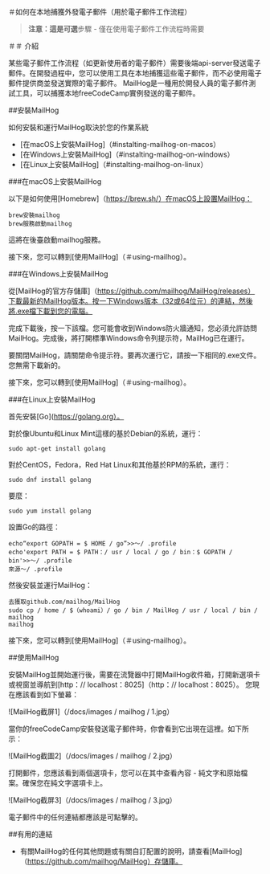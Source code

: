 ＃如何在本地捕獲外發電子郵件（用於電子郵件工作流程）

> **注意：**這是**可選**步驟 - 僅在使用電子郵件工作流程時需要

＃＃ 介紹

某些電子郵件工作流程（如更新使用者的電子郵件）需要後端api-server發送電子郵件。在開發過程中，您可以使用工具在本地捕獲這些電子郵件，而不必使用電子郵件提供商並發送實際的電子郵件。 MailHog是一種用於開發人員的電子郵件測試工具，可以捕獲本地freeCodeCamp實例發送的電子郵件。

##安裝MailHog

如何安裝和運行MailHog取決於您的作業系統

 -  [在macOS上安裝MailHog]（#instalting-mailhog-on-macos）
 -  [在Windows上安裝MailHog]（#instalting-mailhog-on-windows）
 -  [在Linux上安裝MailHog]（#instalting-mailhog-on-linux）

###在macOS上安裝MailHog

以下是如何使用[Homebrew]（https://brew.sh/）在macOS上設置MailHog：

```慶典
brew安裝mailhog
brew服務啟動mailhog
```

這將在後臺啟動mailhog服務。

接下來，您可以轉到[使用MailHog]（＃using-mailhog）。

###在Windows上安裝MailHog

從[MailHog的官方存儲庫]（https://github.com/mailhog/MailHog/releases）下載最新的MailHog版本。按一下Windows版本（32或64位元）的連結，然後將.exe檔下載到您的電腦。

完成下載後，按一下該檔。您可能會收到Windows防火牆通知，您必須允許訪問MailHog。完成後，將打開標準Windows命令列提示符，MailHog已在運行。

要關閉MailHog，請關閉命令提示符。要再次運行它，請按一下相同的.exe文件。您無需下載新的。

接下來，您可以轉到[使用MailHog]（＃using-mailhog）。

###在Linux上安裝MailHog

首先安裝[Go](https://golang.org）。

對於像Ubuntu和Linux Mint這樣的基於Debian的系統，運行：

```慶典
sudo apt-get install golang
```

對於CentOS，Fedora，Red Hat Linux和其他基於RPM的系統，運行：

```慶典
sudo dnf install golang
```

要麼：

```慶典
sudo yum install golang
```

設置Go的路徑：

```慶典
echo“export GOPATH = $ HOME / go”>>〜/ .profile
echo'export PATH = $ PATH：/ usr / local / go / bin：$ GOPATH / bin'>>〜/ .profile
來源〜/ .profile
```

然後安裝並運行MailHog：

```慶典
去獲取github.com/mailhog/MailHog
sudo cp / home / $（whoami）/ go / bin / MailHog / usr / local / bin / mailhog
mailhog
```

接下來，您可以轉到[使用MailHog]（＃using-mailhog）。

##使用MailHog

安裝MailHog並開始運行後，需要在流覽器中打開MailHog收件箱，打開新選項卡或視窗並導航到[http：// localhost：8025]（http：// localhost：8025）。
您現在應該看到如下螢幕：

![MailHog截屏1]（/docs/images / mailhog / 1.jpg）

當你的freeCodeCamp安裝發送電子郵件時，你會看到它出現在這裡。如下所示：

![MailHog截圖2]（/docs/images / mailhog / 2.jpg）

打開郵件，您應該看到兩個選項卡，您可以在其中查看內容 - 純文字和原始檔案。確保您在純文字選項卡上。

![MailHog截屏3]（/docs/images / mailhog / 3.jpg）

電子郵件中的任何連結都應該是可點擊的。

##有用的連結

 - 有關MailHog的任何其他問題或有關自訂配置的說明，請查看[MailHog]（https://github.com/mailhog/MailHog）存儲庫。
